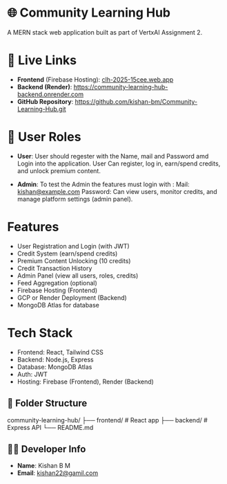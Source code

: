 # 🌐 Community Learning Hub

A MERN stack web application built as part of VertxAI Assignment 2.

# 🔗 Live Links

- **Frontend** (Firebase Hosting): [clh-2025-15cee.web.app](https://clh-2025-15cee.web.app/)
- **Backend (Render)**: https://community-learning-hub-backend.onrender.com
- **GitHub Repository**: https://github.com/kishan-bm/Community-Learning-Hub.git


# 👤 User Roles

- **User**: User should regester with the Name, mail and Password amd Login into the application. User Can register, log in, earn/spend credits, and unlock premium content.

- **Admin**: To test the Admin the features must login with : 
    Mail: kishan@example.com
    Password: Can view users, monitor credits, and manage platform settings (admin panel).


# Features

-  User Registration and Login (with JWT)
-  Credit System (earn/spend credits)
-  Premium Content Unlocking (10 credits)
-  Credit Transaction History
-  Admin Panel (view all users, roles, credits)
-  Feed Aggregation (optional)
-  Firebase Hosting (Frontend)
-  GCP or Render Deployment (Backend)
-  MongoDB Atlas for database

# Tech Stack

- Frontend: React, Tailwind CSS
- Backend: Node.js, Express
- Database: MongoDB Atlas
- Auth: JWT
- Hosting: Firebase (Frontend), Render (Backend)

## 📂 Folder Structure

community-learning-hub/
├── frontend/ # React app
├── backend/ # Express API
└── README.md


## 👨‍💻 Developer Info

- **Name**: Kishan B M
- **Email**: kishan22@gamil.com